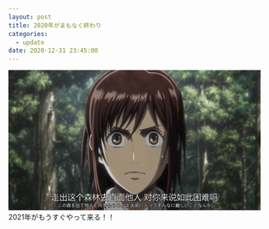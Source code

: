 ```yaml
---
layout: post
title: 2020年がまもなく終わり
categories:
  - update
date: 2020-12-31 23:45:00
---
```

<img src="/uploads/fee3bd1a-f0c7-4129-b03b-3a595e3b7486.PNG" class="fit image">2021年がもうすぐやって来る！！